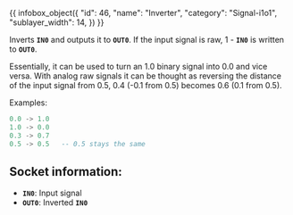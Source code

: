 {{ infobox_object({
	"id": 46,
	"name": "Inverter",
	"category": "Signal-i1o1",
	"sublayer_width": 14,
}) }}

Inverts **`IN0`** and outputs it to **`OUT0`**. If the input signal is raw, 1 - **`IN0`** is written to **`OUT0`**.

Essentially, it can be used to turn an 1.0 binary signal into 0.0 and vice versa. With analog raw signals it can be thought as reversing the distance of the input signal from 0.5, 0.4 (-0.1 from 0.5) becomes 0.6 (0.1 from 0.5).

Examples:
```lua
0.0 -> 1.0 
1.0 -> 0.0
0.3 -> 0.7
0.5 -> 0.5   -- 0.5 stays the same
```

## Socket information:
- **`IN0`**: Input signal
- **`OUT0`**: Inverted **`IN0`**